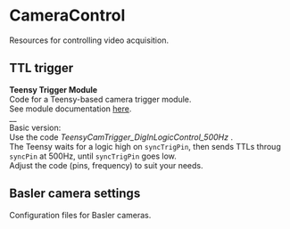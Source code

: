 # CameraControl
Resources for controlling video acquisition.

## TTL trigger

**Teensy Trigger Module**  
Code for a Teensy-based camera trigger module.  
	See module documentation [here](https://osf.io/nvrjy/?view_only=6086cd790d8e4aeeb442e7f3d0f9bf42).    
	__  
	Basic version:  
		Use the code _TeensyCamTrigger_DigInLogicControl_500Hz_ .  
		The Teensy waits for a logic high on `syncTrigPin`, then sends TTLs throug `syncPin` at 500Hz, until `syncTrigPin` goes low.  
		Adjust the code (pins, frequency) to suit your needs.  

 
## Basler camera settings  
Configuration files for Basler cameras.   
